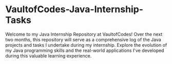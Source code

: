 # VaultofCodes-Java-Internship-Tasks
Welcome to my Java Internship Repository at VaultofCodes! Over the next two months, this repository will serve as a comprehensive log of the Java projects and tasks I undertake during my internship. Explore the evolution of my Java programming skills and the real-world applications I've developed during this valuable learning experience.
